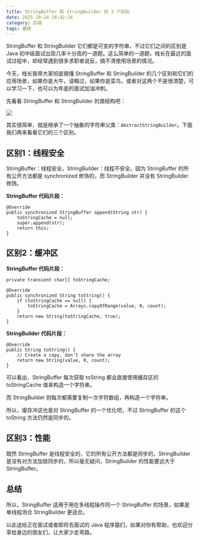 ```yaml
---
title: StringBuffer 和 StringBuilder 的 3 个区别
date: 2025-10-14 14:42:34
category: 后端
tags: 基础
---
```


StringBuffer 和 StringBuilder 它们都是可变的字符串，不过它们之间的区别是 Java 初中级面试出现几率十分高的一道题。这么简单的一道题，栈长在最近的面试过程中，却经常遇到很多求职者说反，搞不清使用场景的情况。

今天，栈长我带大家彻底搞懂 StringBuffer 和 StringBuilder 的几个区别和它们的应用场景，如果你是大牛，请略过，如果你是菜鸟，或者对这两个不是很清楚，可以学习一下，也可以为年底的面试加油冲刺。

先看看 StringBuffer 和 StringBuilder 的类结构吧：

![](http://img.javastack.cn/18-12-29/23490736.jpg)

其实很简单，就是继承了一个抽象的字符串父类：`AbstractStringBuilder`。下面我们再来看看它们的三个区别。

## 区别1：线程安全

StringBuffer：线程安全，StringBuilder：线程不安全。因为 StringBuffer 的所有公开方法都是 synchronized 修饰的，而 StringBuilder 并没有 StringBuilder 修饰。

**StringBuffer 代码片段：**

```
@Override
public synchronized StringBuffer append(String str) {
    toStringCache = null;
    super.append(str);
    return this;
}
```

## 区别2：缓冲区

**StringBuffer 代码片段：**

```
private transient char[] toStringCache;

@Override
public synchronized String toString() {
    if (toStringCache == null) {
        toStringCache = Arrays.copyOfRange(value, 0, count);
    }
    return new String(toStringCache, true);
}
```

**StringBuilder 代码片段：**

```
@Override
public String toString() {
    // Create a copy, don't share the array
    return new String(value, 0, count);
}
```

可以看出，StringBuffer 每次获取 toString 都会直接使用缓存区的 toStringCache 值来构造一个字符串。

而 StringBuilder 则每次都需要复制一次字符数组，再构造一个字符串。

所以，缓存冲这也是对 StringBuffer 的一个优化吧，不过 StringBuffer 的这个toString 方法仍然是同步的。

## 区别3：性能

既然 StringBuffer 是线程安全的，它的所有公开方法都是同步的，StringBuilder 是没有对方法加锁同步的，所以毫无疑问，StringBuilder 的性能要远大于 StringBuffer。

## 总结

所以，StringBuffer 适用于用在多线程操作同一个 StringBuffer 的场景，如果是单线程场合 StringBuilder 更适合。

以此送给正在面试或者即将去面试的 Java 程序猿们，如果对你有帮助，也欢迎分享给身边的朋友们，让大家少走弯路。

